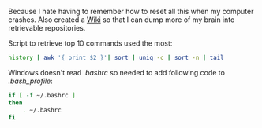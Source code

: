 Because I hate having to remember how to reset all this when my computer crashes. Also created a [Wiki](https://github.com/ThuyNT13/my_dotfiles/wiki) so that I can dump more of my brain into retrievable repositories.

Script to retrieve top 10 commands used the most: 

```bash
history | awk '{ print $2 }'| sort | uniq -c | sort -n | tail
```

Windows doesn't read *.bashrc* so needed to add following code to *.bash_profile*:

```bash
if [ -f ~/.bashrc ]
then
    . ~/.bashrc
fi
```
